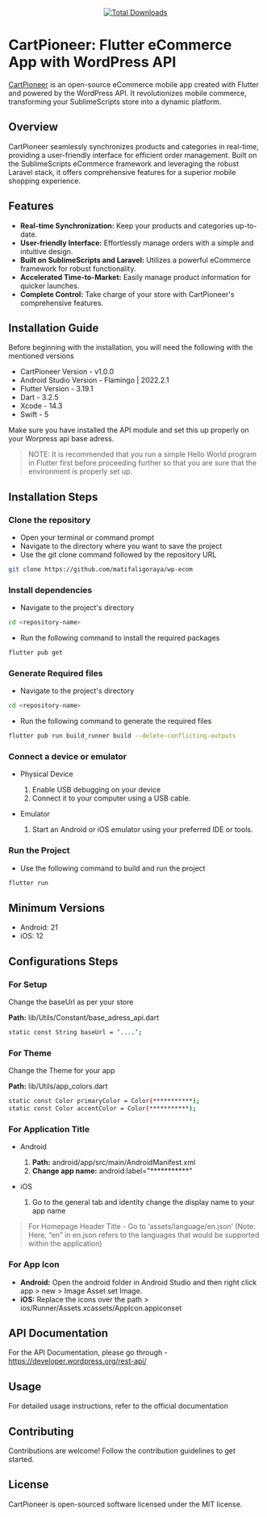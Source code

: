 <p align="center">
    <a href="https://store.sublimescripts.com"><img src="https://store.sublimescripts.com/wp-content/uploads/2024/02/CartPioneer.png" alt="Total Downloads"></a>
</p>

# CartPioneer: Flutter eCommerce App with WordPress API

[CartPioneer](https://store.sublimescripts.com/) is an open-source eCommerce mobile app created with Flutter and powered by the WordPress API. It revolutionizes mobile commerce, transforming your SublimeScripts store into a dynamic platform.

## Overview

CartPioneer seamlessly synchronizes products and categories in real-time, providing a user-friendly interface for efficient order management. Built on the SublimeScripts eCommerce framework and leveraging the robust Laravel stack, it offers comprehensive features for a superior mobile shopping experience.

## Features

- **Real-time Synchronization:** Keep your products and categories up-to-date.
- **User-friendly Interface:** Effortlessly manage orders with a simple and intuitive design.
- **Built on SublimeScripts and Laravel:** Utilizes a powerful eCommerce framework for robust functionality.
- **Accelerated Time-to-Market:** Easily manage product information for quicker launches.
- **Complete Control:** Take charge of your store with CartPioneer's comprehensive features.

## Installation Guide

Before beginning with the installation, you will need the following with the mentioned versions

- CartPioneer Version - v1.0.0
- Android Studio Version - Flamingo | 2022.2.1 
- Flutter Version - 3.19.1
- Dart - 3.2.5
- Xcode - 14.3
- Swift - 5

Make sure you have installed the API module and set this up properly on your Worpress api base adress.

> NOTE: It is recommended that you run a simple Hello World program in Flutter first before proceeding further so that you are sure that the environment is properly set up.

## Installation Steps

### Clone the repository

- Open your terminal or command prompt
- Navigate to the directory where you want to save the project
- Use the git clone command followed by the repository URL

```sh
git clone https://github.com/matifaligoraya/wp-ecom
```
### Install dependencies

- Navigate to the project's directory

```sh
cd <repository-name>
```
  
- Run the following command to install the required packages

```sh
flutter pub get
```
### Generate Required files

- Navigate to the project's directory

```sh
cd <repository-name>
```

- Run the following command to generate the required files

```sh
flutter pub run build_runner build --delete-conflicting-outputs 
```

### Connect a device or emulator

* Physical Device

  1. Enable USB debugging on your device
  2. Connect it to your computer using a USB cable.

* Emulator

  1. Start an Android or iOS emulator using your preferred IDE or tools.
 
### Run the Project

- Use the following command to build and run the project

```sh
flutter run
```
## Minimum Versions

- Android: 21
- iOS: 12

## Configurations Steps

### For Setup

Change the baseUrl  as per your store

**Path:** lib/Utils/Constant/base_adress_api.dart

```sh
static const String baseUrl = ‘....’;
```
<!-- > Note: Add the value of the complete URL ending with the GraphQL API endpoint. E.g - https://example.com/graphql  -->

### For Theme

Change the Theme for your app

**Path:** lib/Utils/app_colors.dart

```sh
static const Color primaryColor = Color(***********);  
static const Color accentColor = Color(***********); 
```

<!-- ### For Push Notification Service

- Android 

Replace "google-services.json".
- iOS 

Replace "GoogleService-Info.plist".

> Helpful Articles

> Android  → https://mobikul.com/knowledgebase/generating-google-service-file-enable-fcm-firebase-cloud-messaging-android-application/

> iOS → https://mobikul.com/knowledgebase/generating-new-googleservice-info-plist-file-fcm-based-project-ios-app/
 -->
### For Application Title

* Android

  1. **Path:** android/app/src/main/AndroidManifest.xml
  2. **Change app name:** android:label="***********"

* iOS

  1. Go to the general tab and identity change the display name to your app name
 
> For Homepage Header Title - Go to ‘assets/language/en.json’
> (Note: Here, “en” in en.json refers to the languages that would be supported within the application)

<!-- ### For Splash Screen

* For adding Lottie as Splash Screen

  1. **Path:** assets/lottie/splash_screen.json
  2. After updating the Lottie file, update the ‘splashLottie’ in lib/utils/assets_constants.

```sh
 static const String splashLottie = "assets/lottie/splash_screen.json";
```
 
* For adding an Image as a Splash Screen

  1. **Path:** assets/images/splash.png
  2. After updating the Image file, update the ‘splashImage’ in lib/utils/assets_constants.

```sh
  static const String splashImage = "assets/images/splash.png";
``` -->
### For App Icon

* **Android:** Open the android folder in Android Studio and then right click app > new > Image Asset set Image.
* **iOS:** Replace the icons over the path > ios/Runner/Assets.xcassets/AppIcon.appiconset
<!-- 
## Installation Video

[![Watch the video](https://i.ibb.co/c6qd31t/thumbnail-1.jpg)](https://www.youtube.com/watch?v=tvm2NUZP9ks) -->


## API Documentation

For the API Documentation, please go through - https://developer.wordpress.org/rest-api/

## Usage

For detailed usage instructions, refer to the official documentation

## Contributing

Contributions are welcome! Follow the contribution guidelines to get started.

## License

CartPioneer is open-sourced software licensed under the MIT license.



